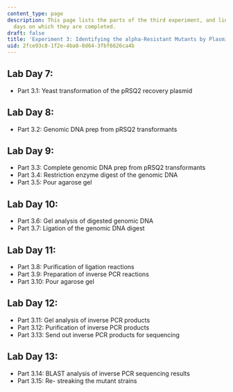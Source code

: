 ```yaml
---
content_type: page
description: This page lists the parts of the third experiment, and links to the lab
  days on which they are completed.
draft: false
title: 'Experiment 3: Identifying the alpha-Resistant Mutants by Plasmid Recovery'
uid: 2fce93c8-1f2e-4ba8-8d64-3fbf6626ca4b
---
```

## Lab Day 7:

- Part 3.1: Yeast transformation of the pRSQ2 recovery plasmid

## Lab Day 8:

- Part 3.2: Genomic DNA prep from pRSQ2 transformants

## Lab Day 9:

- Part 3.3: Complete genomic DNA prep from pRSQ2 transformants
- Part 3.4: Restriction enzyme digest of the genomic DNA
- Part 3.5: Pour agarose gel

## Lab Day 10:

- Part 3.6: Gel analysis of digested genomic DNA
- Part 3.7: Ligation of the genomic DNA digest

## Lab Day 11:

- Part 3.8: Purification of ligation reactions
- Part 3.9: Preparation of inverse PCR reactions
- Part 3.10: Pour agarose gel

## Lab Day 12:

- Part 3.11: Gel analysis of inverse PCR products
- Part 3.12: Purification of inverse PCR products
- Part 3.13: Send out inverse PCR products for sequencing

## Lab Day 13:

- Part 3.14: BLAST analysis of inverse PCR sequencing results
- Part 3.15: Re- streaking the mutant strains